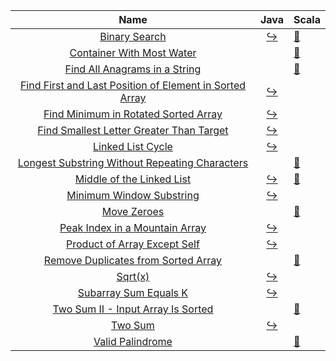 |                                                                       Name                                                                       |                                                                            Java                                                                             | Scala                                                                                                                                                              |
|:------------------------------------------------------------------------------------------------------------------------------------------------:|:-----------------------------------------------------------------------------------------------------------------------------------------------------------:|:-------------------------------------------------------------------------------------------------------------------------------------------------------------------|
|                                           [Binary Search](https://leetcode.com/problems/binary-search)                                           |                  [:arrow_right_hook:](https://github.com/leowajda/eureka-java/blob/master/src/main/java/array/iterative/BinarySearch.java)                  | [:arrows_counterclockwise:](https://github.com/leowajda/eureka-scala/blob/master/src/main/scala/array/recursive/BinarySearch.scala)                                |
|                               [Container With Most Water](https://leetcode.com/problems/container-with-most-water)                               |                                                                                                                                                             | [:arrows_counterclockwise:](https://github.com/leowajda/eureka-scala/blob/master/src/main/scala/array/recursive/ContainerWithMostWater.scala)                      |
|                           [Find All Anagrams in a String](https://leetcode.com/problems/find-all-anagrams-in-a-string)                           |                                                                                                                                                             | [:arrows_counterclockwise:](https://github.com/leowajda/eureka-scala/blob/master/src/main/scala/string/recursive/FindAllAnagramsInAString.scala)                   |
| [Find First and Last Position of Element in Sorted Array](https://leetcode.com/problems/find-first-and-last-position-of-element-in-sorted-array) | [:arrow_right_hook:](https://github.com/leowajda/eureka-java/blob/master/src/main/java/array/iterative/FindFirstAndLastPositionOfElementInSortedArray.java) |                                                                                                                                                                    |
|                    [Find Minimum in Rotated Sorted Array](https://leetcode.com/problems/find-minimum-in-rotated-sorted-array)                    |        [:arrow_right_hook:](https://github.com/leowajda/eureka-java/blob/master/src/main/java/array/iterative/FindMinimumInRotatedSortedArray.java)         |                                                                                                                                                                    |
|                [Find Smallest Letter Greater Than Target](https://leetcode.com/problems/find-smallest-letter-greater-than-target)                |      [:arrow_right_hook:](https://github.com/leowajda/eureka-java/blob/master/src/main/java/array/iterative/FindSmallestLetterGreaterThanTarget.java)       |                                                                                                                                                                    |
|                                       [Linked List Cycle](https://leetcode.com/problems/linked-list-cycle)                                       |             [:arrow_right_hook:](https://github.com/leowajda/eureka-java/blob/master/src/main/java/linked_list/iterative/LinkedListCycle.java)              |                                                                                                                                                                    |
|          [Longest Substring Without Repeating Characters](https://leetcode.com/problems/longest-substring-without-repeating-characters)          |                                                                                                                                                             | [:arrows_counterclockwise:](https://github.com/leowajda/eureka-scala/blob/master/src/main/scala/string/recursive/LongestSubstringWithoutRepeatingCharacters.scala) |
|                               [Middle of the Linked List](https://leetcode.com/problems/middle-of-the-linked-list)                               |          [:arrow_right_hook:](https://github.com/leowajda/eureka-java/blob/master/src/main/java/linked_list/iterative/MiddleOfTheLinkedList.java)           | [:arrows_counterclockwise:](https://github.com/leowajda/eureka-scala/blob/master/src/main/scala/linked_list/recursive/MiddleOfTheLinkedList.scala)                 |
|                                [Minimum Window Substring](https://leetcode.com/problems/minimum-window-substring)                                |             [:arrow_right_hook:](https://github.com/leowajda/eureka-java/blob/master/src/main/java/array/iterative/MinimumWindowSubstring.java)             |                                                                                                                                                                    |
|                                             [Move Zeroes](https://leetcode.com/problems/move-zeroes)                                             |                                                                                                                                                             | [:arrows_counterclockwise:](https://github.com/leowajda/eureka-scala/blob/master/src/main/scala/array/recursive/MoveZeroes.scala)                                  |
|                          [Peak Index in a Mountain Array](https://leetcode.com/problems/peak-index-in-a-mountain-array)                          |           [:arrow_right_hook:](https://github.com/leowajda/eureka-java/blob/master/src/main/java/array/iterative/PeakIndexInAMountainArray.java)            |                                                                                                                                                                    |
|                            [Product of Array Except Self](https://leetcode.com/problems/product-of-array-except-self)                            |            [:arrow_right_hook:](https://github.com/leowajda/eureka-java/blob/master/src/main/java/array/iterative/ProductOfArrayExceptSelf.java)            |                                                                                                                                                                    |
|                     [Remove Duplicates from Sorted Array](https://leetcode.com/problems/remove-duplicates-from-sorted-array)                     |                                                                                                                                                             | [:arrows_counterclockwise:](https://github.com/leowajda/eureka-scala/blob/master/src/main/scala/array/recursive/RemoveDuplicatesFromSortedArray.scala)             |
|                                                  [Sqrt(x)](https://leetcode.com/problems/sqrtx)                                                  |                      [:arrow_right_hook:](https://github.com/leowajda/eureka-java/blob/master/src/main/java/math/iterative/SqrtX.java)                      |                                                                                                                                                                    |
|                                   [Subarray Sum Equals K](https://leetcode.com/problems/subarray-sum-equals-k)                                   |               [:arrow_right_hook:](https://github.com/leowajda/eureka-java/blob/master/src/main/java/array/iterative/SubarraySumEqualsK.java)               |                                                                                                                                                                    |
|                      [Two Sum II - Input Array Is Sorted](https://leetcode.com/problems/two-sum-ii---input-array-is-sorted)                      |                                                                                                                                                             | [:arrows_counterclockwise:](https://github.com/leowajda/eureka-scala/blob/master/src/main/scala/array/recursive/TwoSumInputArrayIsSorted.scala)                    |
|                                                 [Two Sum](https://leetcode.com/problems/two-sum)                                                 |                     [:arrow_right_hook:](https://github.com/leowajda/eureka-java/blob/master/src/main/java/array/iterative/TwoSum.java)                     |                                                                                                                                                                    |
|                                        [Valid Palindrome](https://leetcode.com/problems/valid-palindrome)                                        |                                                                                                                                                             | [:arrows_counterclockwise:](https://github.com/leowajda/eureka-scala/blob/master/src/main/scala/string/recursive/ValidPalindrome.scala)                            |